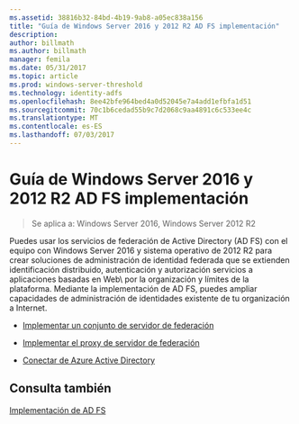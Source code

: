 ```yaml
---
ms.assetid: 38816b32-84bd-4b19-9ab8-a05ec838a156
title: "Guía de Windows Server 2016 y 2012 R2 AD FS implementación"
description: 
author: billmath
ms.author: billmath
manager: femila
ms.date: 05/31/2017
ms.topic: article
ms.prod: windows-server-threshold
ms.technology: identity-adfs
ms.openlocfilehash: 8ee42bfe964bed4a0d52045e7a4add1efbfa1d51
ms.sourcegitcommit: 70c1b6cedad55b9c7d2068c9aa4891c6c533ee4c
ms.translationtype: MT
ms.contentlocale: es-ES
ms.lasthandoff: 07/03/2017
---
```

# <a name="windows-server-2016-and-2012-r2-ad-fs-deployment-guide"></a>Guía de Windows Server 2016 y 2012 R2 AD FS implementación

>Se aplica a: Windows Server 2016, Windows Server 2012 R2

Puedes usar los servicios de federación de Active Directory \(AD FS\) con el equipo con Windows Server 2016 y sistema operativo de 2012 R2 para crear soluciones de administración de identidad federada que se extienden identificación distribuido, autenticación y autorización servicios a aplicaciones basadas en Web\ por la organización y límites de la plataforma. Mediante la implementación de AD FS, puedes ampliar capacidades de administración de identidades existente de tu organización a Internet.  
  
-   [Implementar un conjunto de servidor de federación](Deploying-a-Federation-Server-Farm.md)  
  
-   [Implementar el proxy de servidor de federación](Deploying-Federation-Server-Proxies.md)  
  
-   [Conectar de Azure Active Directory](Azure-Active-Directory-Connect.md)  
  
## <a name="see-also"></a>Consulta también  
[Implementación de AD FS](../../ad-fs/AD-FS-Deployment.md)  

  

